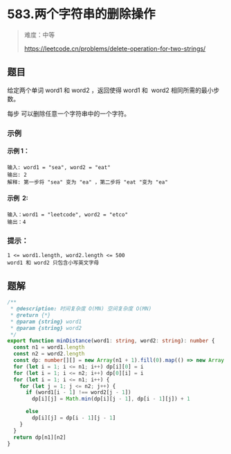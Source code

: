 # 583.两个字符串的删除操作

> 难度：中等
>
> https://leetcode.cn/problems/delete-operation-for-two-strings/

## 题目

给定两个单词 word1 和 word2 ，返回使得 word1 和  word2 相同所需的最小步数。

每步 可以删除任意一个字符串中的一个字符。

### 示例

#### 示例 1：

```
输入: word1 = "sea", word2 = "eat"
输出: 2
解释: 第一步将 "sea" 变为 "ea" ，第二步将 "eat "变为 "ea"
```

#### 示例  2:

```
输入：word1 = "leetcode", word2 = "etco"
输出：4
```

### 提示：

```
1 <= word1.length, word2.length <= 500
word1 和 word2 只包含小写英文字母
```

## 题解

```ts
/**
 * @description: 时间复杂度 O(MN) 空间复杂度 O(MN)
 * @return {*}
 * @param {string} word1
 * @param {string} word2
 */
export function minDistance(word1: string, word2: string): number {
  const n1 = word1.length
  const n2 = word2.length
  const dp: number[][] = new Array(n1 + 1).fill(0).map(() => new Array(n2 + 1).fill(0))
  for (let i = 1; i <= n1; i++) dp[i][0] = i
  for (let i = 1; i <= n2; i++) dp[0][i] = i
  for (let i = 1; i <= n1; i++) {
    for (let j = 1; j <= n2; j++) {
      if (word1[i - 1] !== word2[j - 1])
        dp[i][j] = Math.min(dp[i][j - 1], dp[i - 1][j]) + 1

      else
        dp[i][j] = dp[i - 1][j - 1]
    }
  }
  return dp[n1][n2]
}
```
